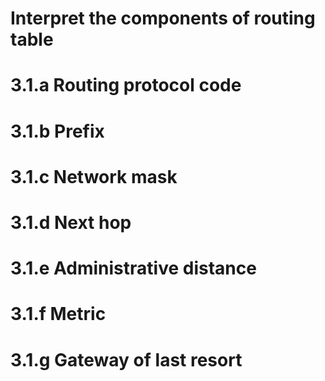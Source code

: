 # Interpret the components of routing table

# 3.1.a Routing protocol code
# 3.1.b Prefix
# 3.1.c Network mask
# 3.1.d Next hop
# 3.1.e Administrative distance
# 3.1.f Metric
# 3.1.g Gateway of last resort
